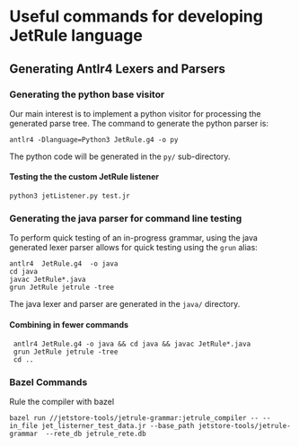 # Useful commands for developing JetRule language
## Generating Antlr4 Lexers and Parsers

### Generating the python base visitor
Our main interest is to implement a python visitor for processing
the generated parse tree. The command to generate the python
parser is:
```
antlr4 -Dlanguage=Python3 JetRule.g4 -o py
```
The python code will be generated in the `py/` sub-directory.

#### Testing the the custom JetRule listener
```
python3 jetListener.py test.jr
```

### Generating the java parser for command line testing
To perform quick testing of an in-progress grammar, using the
java generated lexer parser allows for quick testing using the
`grun` alias:
```
antlr4  JetRule.g4  -o java
cd java
javac JetRule*.java
grun JetRule jetrule -tree
```
The java lexer and parser are generated in the `java/` directory.

#### Combining in fewer commands
```
 antlr4 JetRule.g4 -o java && cd java && javac JetRule*.java 
 grun JetRule jetrule -tree 
 cd ..
 ```

 ### Bazel Commands
 Rule the compiler with bazel
 ```
bazel run //jetstore-tools/jetrule-grammar:jetrule_compiler -- --in_file jet_listerner_test_data.jr --base_path jetstore-tools/jetrule-grammar  --rete_db jetrule_rete.db
```